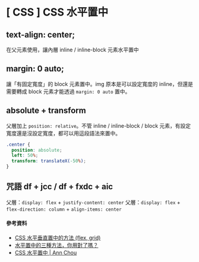 # \[ CSS ] CSS 水平置中

## text-align: center;
在父元素使用，讓內層 inline / inline-block 元素水平置中

## margin: 0 auto;
讓「有固定寬度」的 block 元素置中。img 原本是可以設定寬度的 inline，但還是需要轉成 block 元素才能透過 `margin: 0 auto` 置中。

## absolute + transform
父層加上 `position: relative`。不管 inline / inline-block / block 元素，有設定寬度還是沒設定寬度，都可以用這段語法來置中。
```css
.center {
  position: absolute;
  left: 50%;
  transform: translateX(-50%);
}
```


## 咒語 df + jcc / df + fxdc + aic
父層：`display: flex` + `justify-content: center`
父層：`display: flex` + `flex-direction: column` + `align-items: center`

#### 參考資料
* <a href='https://www.explainthis.io/zh-hant/swe/css-center' target='_blank'>CSS 水平垂直置中的方法 (flex, grid)</a>
* <a href='https://eoscreative.co/center-things-on-web-page-html-css/' target='_blank'>水平置中的三種方法，你用對了嗎？</a>
* <a href='https://codepen.io/annchou_illu/pen/ExJdvGm?editors=1100' target='_blank'>CSS 水平置中 | Ann Chou</a>